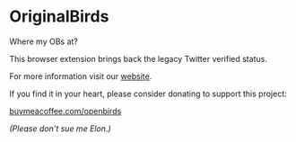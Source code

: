 # OriginalBirds
Where my OBs at?

This browser extension brings back the legacy Twitter verified status.

For more information visit our [website](https://chromestone.github.io/OriginalBirds/).

If you find it in your heart, please consider donating to support this project:

[buymeacoffee.com/openbirds](https://www.buymeacoffee.com/openbirds)

_(Please don't sue me Elon.)_
